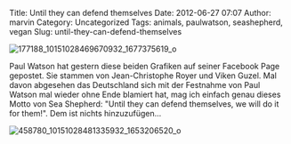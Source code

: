 Title: Until they can defend themselves
Date: 2012-06-27 07:07
Author: marvin
Category: Uncategorized
Tags: animals, paulwatson, seashepherd, vegan
Slug: until-they-can-defend-themselves

![177188_10151028469670932_1677375619_o]({filename}/images/177188_10151028469670932_1677375619_o.jpg)

Paul Watson hat gestern diese beiden Grafiken auf seiner Facebook Page
gepostet. Sie stammen von Jean-Christophe Royer und Viken Guzel. Mal
davon abgesehen das Deutschland sich mit der Festnahme von Paul Watson
mal wieder ohne Ende blamiert hat, mag ich einfach genau dieses Motto
von Sea Shepherd: "Until they can defend themselves, we will do it for
them!". Dem ist nichts hinzuzufügen...

![458780_10151028481335932_1653206520_o]({filename}/images/458780_10151028481335932_1653206520_o.jpg)

